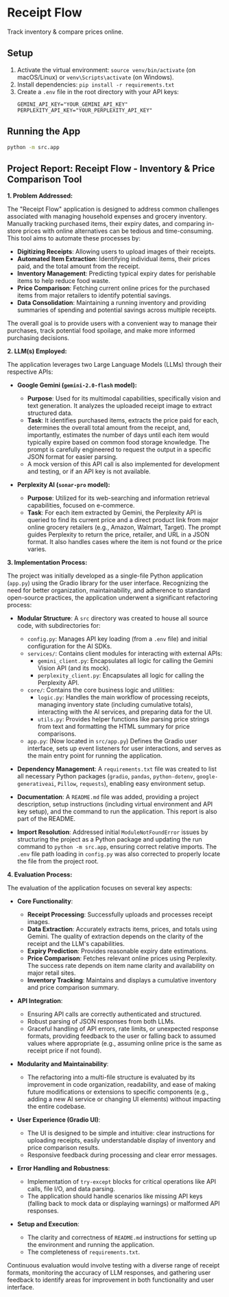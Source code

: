 # Receipt Flow

Track inventory & compare prices online.

## Setup

1.  Activate the virtual environment: `source venv/bin/activate` (on macOS/Linux) or `venv\Scripts\activate` (on Windows).
2.  Install dependencies: `pip install -r requirements.txt`
3.  Create a `.env` file in the root directory with your API keys:
    ```
    GEMINI_API_KEY="YOUR_GEMINI_API_KEY"
    PERPLEXITY_API_KEY="YOUR_PERPLEXITY_API_KEY"
    ```

## Running the App

```bash
python -m src.app
```

## Project Report: Receipt Flow - Inventory & Price Comparison Tool

**1. Problem Addressed:**

The "Receipt Flow" application is designed to address common challenges associated with managing household expenses and grocery inventory. Manually tracking purchased items, their expiry dates, and comparing in-store prices with online alternatives can be tedious and time-consuming. This tool aims to automate these processes by:

*   **Digitizing Receipts**: Allowing users to upload images of their receipts.
*   **Automated Item Extraction**: Identifying individual items, their prices paid, and the total amount from the receipt.
*   **Inventory Management**: Predicting typical expiry dates for perishable items to help reduce food waste.
*   **Price Comparison**: Fetching current online prices for the purchased items from major retailers to identify potential savings.
*   **Data Consolidation**: Maintaining a running inventory and providing summaries of spending and potential savings across multiple receipts.

The overall goal is to provide users with a convenient way to manage their purchases, track potential food spoilage, and make more informed purchasing decisions.

**2. LLM(s) Employed:**

The application leverages two Large Language Models (LLMs) through their respective APIs:

*   **Google Gemini (`gemini-2.0-flash` model):**
    *   **Purpose**: Used for its multimodal capabilities, specifically vision and text generation. It analyzes the uploaded receipt image to extract structured data.
    *   **Task**: It identifies purchased items, extracts the price paid for each, determines the overall total amount from the receipt, and, importantly, estimates the number of days until each item would typically expire based on common food storage knowledge. The prompt is carefully engineered to request the output in a specific JSON format for easier parsing.
    *   A mock version of this API call is also implemented for development and testing, or if an API key is not available.

*   **Perplexity AI (`sonar-pro` model):**
    *   **Purpose**: Utilized for its web-searching and information retrieval capabilities, focused on e-commerce.
    *   **Task**: For each item extracted by Gemini, the Perplexity API is queried to find its current price and a direct product link from major online grocery retailers (e.g., Amazon, Walmart, Target). The prompt guides Perplexity to return the price, retailer, and URL in a JSON format. It also handles cases where the item is not found or the price varies.

**3. Implementation Process:**

The project was initially developed as a single-file Python application (`app.py`) using the Gradio library for the user interface. Recognizing the need for better organization, maintainability, and adherence to standard open-source practices, the application underwent a significant refactoring process:

*   **Modular Structure**: A `src` directory was created to house all source code, with subdirectories for:
    *   `config.py`: Manages API key loading (from a `.env` file) and initial configuration for the AI SDKs.
    *   `services/`: Contains client modules for interacting with external APIs:
        *   `gemini_client.py`: Encapsulates all logic for calling the Gemini Vision API (and its mock).
        *   `perplexity_client.py`: Encapsulates all logic for calling the Perplexity API.
    *   `core/`: Contains the core business logic and utilities:
        *   `logic.py`: Handles the main workflow of processing receipts, managing inventory state (including cumulative totals), interacting with the AI services, and preparing data for the UI.
        *   `utils.py`: Provides helper functions like parsing price strings from text and formatting the HTML summary for price comparisons.
    *   `app.py`: (Now located in `src/app.py`) Defines the Gradio user interface, sets up event listeners for user interactions, and serves as the main entry point for running the application.

*   **Dependency Management**: A `requirements.txt` file was created to list all necessary Python packages (`gradio`, `pandas`, `python-dotenv`, `google-generativeai`, `Pillow`, `requests`), enabling easy environment setup.

*   **Documentation**: A `README.md` file was added, providing a project description, setup instructions (including virtual environment and API key setup), and the command to run the application. This report is also part of the README.

*   **Import Resolution**: Addressed initial `ModuleNotFoundError` issues by structuring the project as a Python package and updating the run command to `python -m src.app`, ensuring correct relative imports. The `.env` file path loading in `config.py` was also corrected to properly locate the file from the project root.

**4. Evaluation Process:**

The evaluation of the application focuses on several key aspects:

*   **Core Functionality**:
    *   **Receipt Processing**: Successfully uploads and processes receipt images.
    *   **Data Extraction**: Accurately extracts items, prices, and totals using Gemini. The quality of extraction depends on the clarity of the receipt and the LLM's capabilities.
    *   **Expiry Prediction**: Provides reasonable expiry date estimations.
    *   **Price Comparison**: Fetches relevant online prices using Perplexity. The success rate depends on item name clarity and availability on major retail sites.
    *   **Inventory Tracking**: Maintains and displays a cumulative inventory and price comparison summary.

*   **API Integration**:
    *   Ensuring API calls are correctly authenticated and structured.
    *   Robust parsing of JSON responses from both LLMs.
    *   Graceful handling of API errors, rate limits, or unexpected response formats, providing feedback to the user or falling back to assumed values where appropriate (e.g., assuming online price is the same as receipt price if not found).

*   **Modularity and Maintainability**:
    *   The refactoring into a multi-file structure is evaluated by its improvement in code organization, readability, and ease of making future modifications or extensions to specific components (e.g., adding a new AI service or changing UI elements) without impacting the entire codebase.

*   **User Experience (Gradio UI)**:
    *   The UI is designed to be simple and intuitive: clear instructions for uploading receipts, easily understandable display of inventory and price comparison results.
    *   Responsive feedback during processing and clear error messages.

*   **Error Handling and Robustness**:
    *   Implementation of `try-except` blocks for critical operations like API calls, file I/O, and data parsing.
    *   The application should handle scenarios like missing API keys (falling back to mock data or displaying warnings) or malformed API responses.

*   **Setup and Execution**:
    *   The clarity and correctness of `README.md` instructions for setting up the environment and running the application.
    *   The completeness of `requirements.txt`.

Continuous evaluation would involve testing with a diverse range of receipt formats, monitoring the accuracy of LLM responses, and gathering user feedback to identify areas for improvement in both functionality and user interface.
